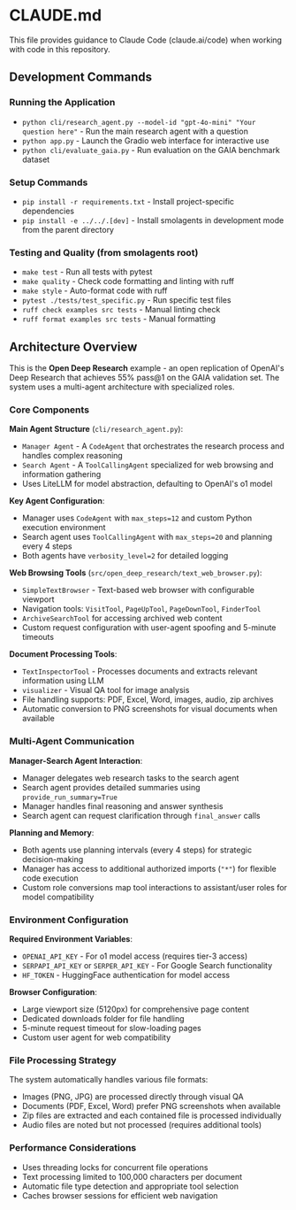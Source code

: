# CLAUDE.md

This file provides guidance to Claude Code (claude.ai/code) when working with code in this repository.

## Development Commands

### Running the Application
- `python cli/research_agent.py --model-id "gpt-4o-mini" "Your question here"` - Run the main research agent with a question
- `python app.py` - Launch the Gradio web interface for interactive use
- `python cli/evaluate_gaia.py` - Run evaluation on the GAIA benchmark dataset

### Setup Commands
- `pip install -r requirements.txt` - Install project-specific dependencies
- `pip install -e ../../.[dev]` - Install smolagents in development mode from the parent directory

### Testing and Quality (from smolagents root)
- `make test` - Run all tests with pytest
- `make quality` - Check code formatting and linting with ruff
- `make style` - Auto-format code with ruff
- `pytest ./tests/test_specific.py` - Run specific test files
- `ruff check examples src tests` - Manual linting check
- `ruff format examples src tests` - Manual formatting

## Architecture Overview

This is the **Open Deep Research** example - an open replication of OpenAI's Deep Research that achieves 55% pass@1 on the GAIA validation set. The system uses a multi-agent architecture with specialized roles.

### Core Components

**Main Agent Structure** (`cli/research_agent.py`):
- `Manager Agent` - A `CodeAgent` that orchestrates the research process and handles complex reasoning
- `Search Agent` - A `ToolCallingAgent` specialized for web browsing and information gathering
- Uses LiteLLM for model abstraction, defaulting to OpenAI's o1 model

**Key Agent Configuration**:
- Manager uses `CodeAgent` with `max_steps=12` and custom Python execution environment
- Search agent uses `ToolCallingAgent` with `max_steps=20` and planning every 4 steps
- Both agents have `verbosity_level=2` for detailed logging

**Web Browsing Tools** (`src/open_deep_research/text_web_browser.py`):
- `SimpleTextBrowser` - Text-based web browser with configurable viewport
- Navigation tools: `VisitTool`, `PageUpTool`, `PageDownTool`, `FinderTool`
- `ArchiveSearchTool` for accessing archived web content
- Custom request configuration with user-agent spoofing and 5-minute timeouts

**Document Processing Tools**:
- `TextInspectorTool` - Processes documents and extracts relevant information using LLM
- `visualizer` - Visual QA tool for image analysis
- File handling supports: PDF, Excel, Word, images, audio, zip archives
- Automatic conversion to PNG screenshots for visual documents when available

### Multi-Agent Communication

**Manager-Search Agent Interaction**:
- Manager delegates web research tasks to the search agent
- Search agent provides detailed summaries using `provide_run_summary=True`
- Manager handles final reasoning and answer synthesis
- Search agent can request clarification through `final_answer` calls

**Planning and Memory**:
- Both agents use planning intervals (every 4 steps) for strategic decision-making
- Manager has access to additional authorized imports (`"*"`) for flexible code execution
- Custom role conversions map tool interactions to assistant/user roles for model compatibility

### Environment Configuration

**Required Environment Variables**:
- `OPENAI_API_KEY` - For o1 model access (requires tier-3 access)
- `SERPAPI_API_KEY` or `SERPER_API_KEY` - For Google Search functionality
- `HF_TOKEN` - HuggingFace authentication for model access

**Browser Configuration**:
- Large viewport size (5120px) for comprehensive page content
- Dedicated downloads folder for file handling
- 5-minute request timeout for slow-loading pages
- Custom user agent for web compatibility

### File Processing Strategy

The system automatically handles various file formats:
- Images (PNG, JPG) are processed directly through visual QA
- Documents (PDF, Excel, Word) prefer PNG screenshots when available
- Zip files are extracted and each contained file is processed individually
- Audio files are noted but not processed (requires additional tools)

### Performance Considerations

- Uses threading locks for concurrent file operations
- Text processing limited to 100,000 characters per document
- Automatic file type detection and appropriate tool selection
- Caches browser sessions for efficient web navigation